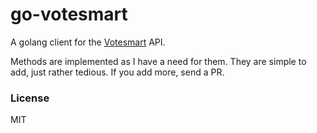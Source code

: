 # go-votesmart

A golang client for the [Votesmart](http://api.votesmart.org/docs/index.html) API.

Methods are implemented as I have a need for them. They are simple to add, just
rather tedious. If you add more, send a PR.

### License

MIT